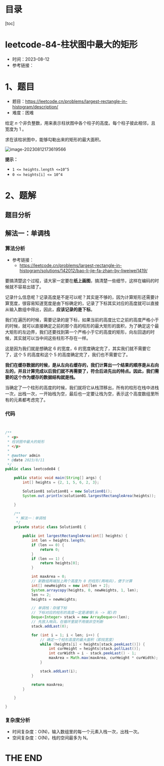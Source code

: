 # 目录

[toc]

# leetcode-84-柱状图中最大的矩形

- 时间：2023-08-12
- 参考链接：



# 1、题目

- 题目：https://leetcode.cn/problems/largest-rectangle-in-histogram/description/
- 难度：困难

给定 *n* 个非负整数，用来表示柱状图中各个柱子的高度。每个柱子彼此相邻，且宽度为 1 。

求在该柱状图中，能够勾勒出来的矩形的最大面积。

![image-20230812173619566](https://2021-joker.oss-cn-shanghai.aliyuncs.com/java-img/image-20230812173619566.png)

**提示：**

+ `1 <= heights.length <=10^5`
+ `0 <= heights[i] <= 10^4`



# 2、题解

## 题目分析



## 解法一：单调栈

### 算法分析

- 参考链接：
  - https://leetcode.cn/problems/largest-rectangle-in-histogram/solutions/142012/bao-li-jie-fa-zhan-by-liweiwei1419/



要搞清楚这个过程，请大家一定要在**纸上画图**，搞清楚一些细节，这样在编码的时候就不容易出错了。

记录什么信息呢？记录高度是不是可以呢？其实是不够的，因为计算矩形还需要计算宽度，很容易知道宽度是由下标确定的，记录了下标其实对应的高度就可以直接从输入数组中得出，因此，**应该记录的是下标**。



我们在遍历的时候，需要记录的是下标，如果当前的高度比它之前的高度严格小于的时候，就可以直接确定之前的那个高的柱形的最大矩形的面积，为了确定这个最大矩形的左边界，我们还要找到第一个严格小于它的高度的矩形，向左回退的时候，其实就可以当中间这些柱形不存在一样。

这是因为我们就是想确定 6 的宽度，6 的宽度确定完了，其实我们就不需要它了，这个 5 的高度和这个 5 的高度确定完了，我们也不需要它了。

**我们在缓存数据的时候，是从左向右缓存的，我们计算出一个结果的顺序是从右向左的，并且计算完成以后我们就不再需要了，符合后进先出的特点。因此，我们需要的这个作为缓存的数据结构就是栈。**

当确定了一个柱形的高度的时候，我们就将它从栈顶移出，所有的柱形在栈中进栈一次，出栈一次，一开始栈为空，最后也一定要让栈为空，表示这个高度数组里所有的元素都考虑完了。



### 代码

```java


/**
 * <p>
 * 柱状图中最大的矩形
 * </p>
 *
 * @author admin
 * @date 2023/8/11
 */
public class leetcode84 {

    public static void main(String[] args) {
        int[] heights = {2, 1, 5, 6, 2, 3};

        Solution01 solution01 = new Solution01();
        System.out.println(solution01.largestRectangleArea(heights));

    }

    /**
     * 解法一：单调栈
     */
    private static class Solution01 {

        public int largestRectangleArea(int[] heights) {
            int len = heights.length;
            if (len == 0) {
                return 0;
            }
            if (len == 1) {
                return heights[0];
            }

            int maxArea = 0;
            // 新数组两端加上两个高度为 0 的柱形(两哨兵)，便于计算
            int[] newHeights = new int[len + 2];
            System.arraycopy(heights, 0, newHeights, 1, len);
            len += 2;
            heights = newHeights;

            // 单调栈：存储下标
            // 下标对应的柱形的高度一定是递增(头 -> 尾)的
            Deque<Integer> stack = new ArrayDeque<>(len);
            // 先放入哨兵，在循环里就不用做非空判断
            stack.addLast(0);

            for (int i = 1; i < len; i++) {
                // 确定一个柱形高度的最大面积（即找宽度）
                while (heights[i] < heights[stack.peekLast()]) {
                    int curHeight = heights[stack.pollLast()];
                    int curWidth = i - stack.peekLast() - 1;
                    maxArea = Math.max(maxArea, curHeight * curWidth);
                }

                stack.addLast(i);
            }

            return maxArea;
        }

    }

}

```





### 复杂度分析

+ 时间复杂度：O(N)，输入数组里的每一个元素入栈一次，出栈一次。
+ 空间复杂度：O(N)，栈的空间最多为 N。









# THE END